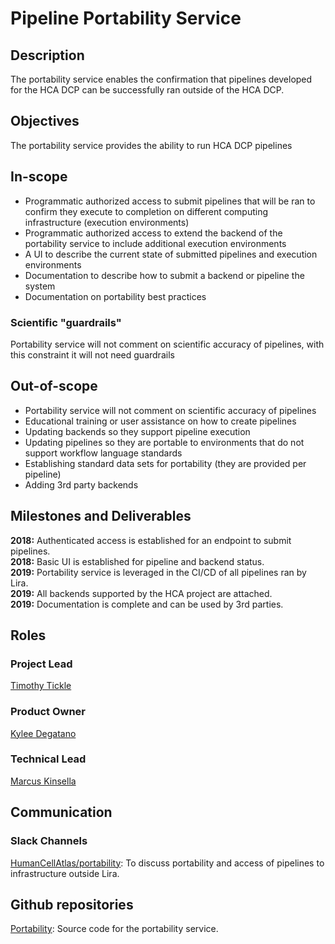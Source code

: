 # Pipeline Portability Service

## Description

The portability service enables the confirmation that pipelines developed for the HCA DCP can be successfully ran outside of the HCA DCP.

## Objectives

The portability service provides the ability to run HCA DCP pipelines 

## In-scope

* Programmatic authorized access to submit pipelines that will be ran to confirm they execute to completion on different computing infrastructure (execution environments)
* Programmatic authorized access to extend the backend of the portability service to include additional execution environments
* A UI to describe the current state of submitted pipelines and execution environments
* Documentation to describe how to submit a backend or pipeline the system
* Documentation on portability best practices

### Scientific "guardrails"

Portability service will not comment on scientific accuracy of pipelines, with this constraint it will not need guardrails

## Out-of-scope

* Portability service will not comment on scientific accuracy of pipelines
* Educational training or user assistance on how to create pipelines
* Updating backends so they support pipeline execution
* Updating pipelines so they are portable to environments that do not support workflow language standards
* Establishing standard data sets for portability (they are provided per pipeline)
* Adding 3rd party backends

## Milestones and Deliverables

__2018:__ Authenticated access is established for an endpoint to submit pipelines.   
__2018:__ Basic UI is established for pipeline and backend status.   
__2019:__ Portability service is leveraged in the CI/CD of all pipelines ran by Lira.   
__2019:__ All backends supported by the HCA project are attached.   
__2019:__ Documentation is complete and can be used by 3rd parties.   

## Roles
### Project Lead
[Timothy Tickle](mailto:ttickle@broadinstitute.org)

### Product Owner
[Kylee Degatano](mailto:kdegatano@broadinstitute.org)

### Technical Lead
[Marcus Kinsella](mailto:mkinsella@chanzuckerberg.com)

## Communication

### Slack Channels

[HumanCellAtlas/portability](https://humancellatlas.slack.com/messages/portability): To discuss portability and access of pipelines to infrastructure outside Lira.

## Github repositories
[Portability](https://github.com/HumanCellAtlas/portability): Source code for the portability service.
